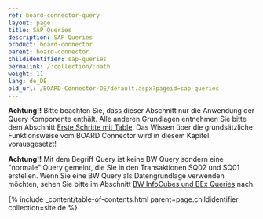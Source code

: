 ```yaml
---
ref: board-connector-query
layout: page
title: SAP Queries
description: SAP Queries
product: board-connector
parent: board-connector
childidentifier: sap-queries
permalink: /:collection/:path
weight: 11
lang: de_DE
old_url: /BOARD-Connector-DE/default.aspx?pageid=sap-queries
---
```


**Achtung!!** Bitte beachten Sie, dass dieser Abschnitt nur die Anwendung der Query Komponente enthält. Alle anderen Grundlagen entnehmen Sie bitte dem Abschnitt [Erste Schritte mit Table](./erste-schritte-mit-table). Das Wissen über die grundsätzliche Funktionsweise vom BOARD Connector wird in diesem Kapitel vorausgesetzt!

**Achtung!!** Mit dem Begriff Query ist keine BW Query sondern eine "normale" Query gemeint, die Sie in den Transaktionen SQ02 und SQ01 erstellen. Wenn Sie eine BW Query als Datengrundlage verwenden möchten, sehen Sie bitte im Abschnitt [BW InfoCubes und BEx Queries](./bw-infocube-und-bex-queries) nach.

{% include _content/table-of-contents.html parent=page.childidentifier collection=site.de %}
